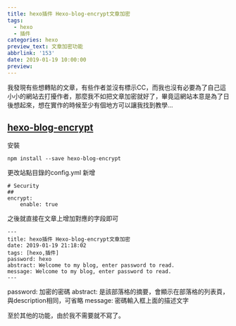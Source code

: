 ```yaml
---
title: hexo插件 Hexo-blog-encrypt文章加密
tags:
  - hexo
  - 插件
categories: hexo
preview_text: 文章加密功能
abbrlink: '153'
date: 2019-01-19 10:00:00
preview:
---
```




我發現有些想轉貼的文章，有些作者並沒有標示CC，而我也沒有必要為了自己這小小的網站去打擾作者，那麼我不如把文章加密就好了，畢竟這網站本意是為了日後想起來，想在實作的時候至少有個地方可以讓我找到教學...



## [hexo-blog-encrypt](https://github.com/MikeCoder/hexo-blog-encrypt/blob/master/ReadMe.zh.md)



安裝

`npm install --save hexo-blog-encrypt`



更改站點目錄的config.yml 新增

```
# Security
##
encrypt:
    enable: true
```

之後就直接在文章上增加對應的字段即可

```
---
title: hexo插件 Hexo-blog-encrypt文章加密
date: 2019-01-19 21:18:02
tags: [hexo,插件]
password: hexo
abstract: Welcome to my blog, enter password to read.
message: Welcome to my blog, enter password to read.
---
```

password: 加密的密碼
abstract: 是該部落格的摘要，會顯示在部落格的列表頁，與description相同，可省略
message: 密碼輸入框上面的描述文字



至於其他的功能，由於我不需要就不寫了。